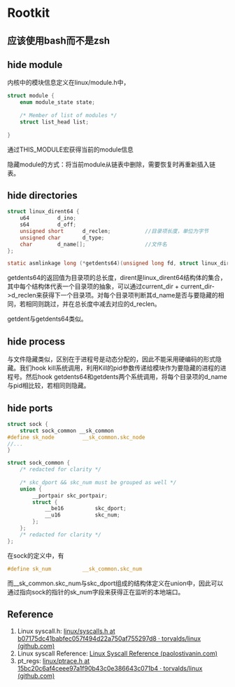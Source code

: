 # Rootkit

## 应该使用bash而不是zsh

## hide module

内核中的模块信息定义在linux/module.h中，

```C
struct module {
    enum module_state state;
    
    /* Member of list of modules */
    struct list_head list;
    
}
```

通过THIS_MODULE宏获得当前的module信息

隐藏module的方式：将当前module从链表中删除，需要恢复时再重新插入链表。

## hide directories

```C
struct linux_dirent64 {
    u64         d_ino;
    s64         d_off;
    unsigned short      d_reclen;			//目录项长度，单位为字节
    unsigned char       d_type;
    char        d_name[];					//文件名
};
```

```c
static asmlinkage long (*getdents64)(unsigned long fd, struct linux_dirent64 __user *dirent, unsigned long count);
```

getdents64的返回值为目录项的总长度，dirent是linux_dirent64结构体的集合，其中每个结构体代表一个目录项的抽象，可以通过current_dir + current_dir->d_reclen来获得下一个目录项。对每个目录项判断其d_name是否与要隐藏的相同，若相同则跳过，并在总长度中减去对应的d_reclen。

getdent与getdents64类似。

## hide process

与文件隐藏类似，区别在于进程号是动态分配的，因此不能采用硬编码的形式隐藏。我们hook kill系统调用，利用Kill的pid参数传递给模块作为要隐藏的进程的进程号。然后hook getdents64和getdents两个系统调用，将每个目录项的d_name与pid相比较，若相同则隐藏。

## hide ports

```C
struct sock {
	struct sock_common __sk_common
#define sk_node			__sk_common.skc_node
//...
}
```

```C
struct sock_common {
	/* redacted for clarity */
	
	/* skc_dport && skc_num must be grouped as well */
	union {
		__portpair skc_portpair;
		struct {
			__be16			skc_dport;
			__u16			skc_num;
		};
	};
	/* redacted for clarity */
};
```

在sock的定义中，有

```C
#define sk_num			__sk_common.skc_num
```

而__sk_common.skc_num与skc_dport组成的结构体定义在union中，因此可以通过指向sock的指针的sk_num字段来获得正在监听的本地端口。

## Reference

1. Linux syscall.h: [linux/syscalls.h at b07175dc41babfec057f494d22a750af755297d8 · torvalds/linux (github.com)](https://github.com/torvalds/linux/blob/b07175dc41babfec057f494d22a750af755297d8/include/linux/syscalls.h#L468)
2. Linux syscall Reference: [Linux Syscall Reference (paolostivanin.com)](https://syscalls64.paolostivanin.com/)
3. pt_regs: [linux/ptrace.h at 15bc20c6af4ceee97a1f90b43c0e386643c071b4 · torvalds/linux (github.com)](https://github.com/torvalds/linux/blob/15bc20c6af4ceee97a1f90b43c0e386643c071b4/arch/x86/include/asm/ptrace.h#L12)


